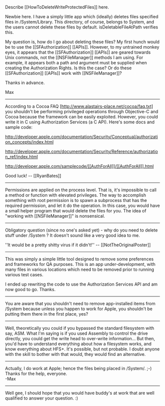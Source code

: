 Describe [[HowToDeleteWriteProtectedFiles]] here.

Newbie here.  I have a simply little app which (ideally) deletes files specified files in /System/Library.  This directory, of course, belongs to System, and the users cannot delete these files by default.  isDeletableFileAtPath verifies this.  

My question is, how do I go about deleting these files?  My first hunch would be to use the [[SFAuthorization]] [[APIs]].  However, to my untrained monkey eyes, it appears that the [[SFAuthorization]] [[APIs]] are geared towards Unix commands, not the [[NSFileManager]] methods I am using.  For example, it appears both a path and argument must be supplied when creating the Authorization Rights.  Is this the case?  Or do these [[SFAuthorization]] [[APIs]] work with [[NSFileManager]]?  

Thanks in advance.

Max 

----

According to a Cocoa FAQ [http://www.alastairs-place.net/cocoa/faq.txt] you shouldn't be performing privileged operations through Objective-C and Cocoa because the framework can be easily exploited. However, you could write it in C using Authorization Services (a C API). Here's some docs and sample code:

http://developer.apple.com/documentation/Security/Conceptual/authorization_concepts/index.html

http://developer.apple.com/documentation/Security/Reference/authorization_ref/index.html

http://developer.apple.com/samplecode/[[AuthForAll]]/[[AuthForAll]].html

Good luck! -- [[RyanBates]]

----

Permissions are applied on the process level. That is, it's impossible to call a method or function with elevated privileges. The way to accomplish something with root permission is to spawn a subprocess that has the required permission, and let it do the operation. In this case, you would have a small helper program that would delete the files for you. The idea of "working with [[NSFileManager]]" is nonsensical.

----

Obligatory question (since no one's asked yet) - why do you need to delete stuff under /System ? It doesn't sound like a very good idea to me.

''It would be a pretty shitty virus if it didn't!'' -- [[NotTheOriginalPoster]]


----
This was simply a simple little tool designed to remove some preferences and frameworks for QA purposes.  This is an app under-development, with many files in various locations which need to be removed prior to running various test cases.  

I ended up rewriting the code to use the Authorization Services API and am now good to go.  Thanks.

----

You are aware that you shouldn't need to remove app-installed items from /System because unless you happen to work for Apple, you shouldn't be putting them there in the first place, yes?

----

Well, theoretically you could if you bypassed the standard filesystem with say, ASM.
What I'm saying is if you used Assembly to control the drive directly, you could get the write head to over-write information...
But then, you'd have to understand everything about how a filesystem works, and know everything about HFS+.
It's possible, but not probable. I doubt anyone with the skill to bother with that would, they would find an alternative.

----
Actually, I do work at Apple; hence the files being placed in /System/.  ;-)   Thanks for the help, everyone.  
-Max

----
Well gee, I should hope that you would have buddy's at work that are well qualified to answer your question. :)